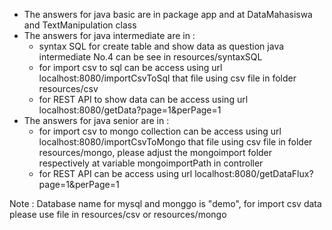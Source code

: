 - The answers for java basic are in package app and at DataMahasiswa and TextManipulation class
- The answers for java intermediate are in :
    - syntax SQL for create table and show data as question java intermediate No.4 can be see in resources/syntaxSQL
    - for import csv to sql can be access using url localhost:8080/importCsvToSql that file using csv file in folder resources/csv
    - for REST API to show data can be access using url localhost:8080/getData?page=1&perPage=1
- The answers for java senior are in :
    - for import csv to mongo collection can be access using url localhost:8080/importCsvToMongo that file using csv file in folder resources/mongo, 
    please adjust the mongoimport folder respectively at variable mongoimportPath in controller
    - for REST API can be access using url localhost:8080/getDataFlux?page=1&perPage=1
    

Note : Database name for mysql and monggo is "demo", for import csv data please use file in resources/csv or resources/mongo